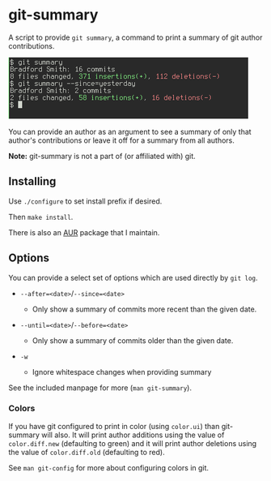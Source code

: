 # git-summary

A script to provide `git summary`, a command to print a summary of git author
contributions.

![Screenshot showing git summary output](./img/screenshot.png)

You can provide an author as an argument to see a summary of only that author's
contributions or leave it off for a summary from all authors.

**Note:** git-summary is not a part of (or affiliated with) git.

## Installing

Use `./configure` to set install prefix if desired.

Then `make install`.

There is also an [AUR](https://aur.archlinux.org/packages/git-summary/) package
that I maintain.

## Options

You can provide a select set of options which are used directly by `git log`.

- `--after=<date>`/`--since=<date>`
    - Only show a summary of commits more recent than the given date.

- `--until=<date>`/`--before=<date>`
    - Only show a summary of commits older than the given date.

- `-w`
    - Ignore whitespace changes when providing summary

See the included manpage for more (`man git-summary`).

### Colors

If you have git configured to print in color (using `color.ui`) than git-summary
will also. It will print author additions using the value of `color.diff.new`
(defaulting to green) and it will print author deletions using the value of
`color.diff.old` (defaulting to red).

See `man git-config` for more about configuring colors in git.
